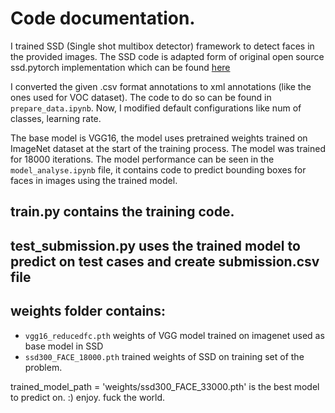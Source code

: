 # Code documentation.

I trained SSD (Single shot multibox detector) framework to detect faces in the provided images. The SSD code is adapted form of original open source ssd.pytorch implementation which can be found [here](https://github.com/amdegroot/ssd.pytorch/)

I converted the given .csv format annotations to xml annotations (like the ones used for VOC dataset). The code to do so can be found in `prepare_data.ipynb`. Now, I modified default configurations like num of classes, learning rate.

The base model is VGG16, the model uses pretrained weights trained on ImageNet dataset at the start of the training process.
The model was trained for 18000 iterations. The model performance can be seen in the `model_analyse.ipynb` file, it contains code to predict bounding boxes for faces in images using the trained model.



## train.py contains the training code.
## test_submission.py uses the trained model to predict on test cases and create submission.csv file

## weights folder contains:

* `vgg16_reducedfc.pth` weights of VGG model trained on imagenet used as base model in SSD
* `ssd300_FACE_18000.pth` trained weights of SSD on training set of the problem.

trained_model_path = 'weights/ssd300_FACE_33000.pth' is the best model to predict on. :) enjoy. fuck the world.